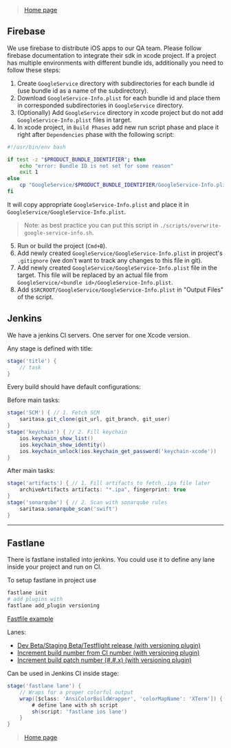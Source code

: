 
> [Home page](/README.md)

## Firebase

We use firebase to distribute iOS apps to our QA team. Please follow firebase documentation to
integrate their sdk in xcode project.  If a project has multiple environments with different bundle
ids, additionally you need to follow these steps:

1. Create `GoogleService` directory with subdirectories for each bundle id (use bundle id as a name
   of the subdirectory).
2. Download `GoogleService-Info.plist` for each bundle id and place them in corresponded
   subdirectories in `GoogleService` directory.
3. (Optionally) Add `GoogleService` directory in xcode project but do not add
   `GoogleService-Info.plist` files in target.
4. In xcode project, in `Build Phases` add new run script phase and place it right after
   `Dependencies` phase with the following script:
```bash
#!/usr/bin/env bash

if test -z "$PRODUCT_BUNDLE_IDENTIFIER"; then
    echo "error: Bundle ID is not set for some reason"
    exit 1
else
    cp "GoogleService/$PRODUCT_BUNDLE_IDENTIFIER/GoogleService-Info.plist" "GoogleService/GoogleService-Info.plist"
fi
```

It will copy appropriate `GoogleService-Info.plist` and place it in
`GoogleService/GoogleService-Info.plist`.

> Note: as best practice you can put this script in `./scripts/overwrite-google-service-info.sh`.

5. Run or build the project (`Cmd+B`).
6. Add newly created `GoogleService/GoogleService-Info.plist` in project's `.gitignore` (we don't
   want to track any changes to this file in git).
7. Add newly created `GoogleService/GoogleService-Info.plist` file in the target. This file will be
   replaced by an actual file from `GoogleService/<bundle id>/GoogleService-Info.plist`.
8. Add `$SRCROOT/GoogleService/GoogleService-Info.plist` in "Output Files" of the script.


## Jenkins

We have a jenkins CI servers. One server for one Xcode version.

Any stage is defined with title:

```groovy
stage('title') {
    // task
}
```

Every build should have default configurations:

Before main tasks:

```groovy
stage('SCM') { // 1. Fetch SCM
    saritasa.git_clone(git_url, git_branch, git_user)
}
stage('keychain') { // 2. Fill keychain
    ios.keychain_show_list()
    ios.keychain_show_identity()
    ios.keychain_unlock(ios.keychain_get_password('keychain-xcode'))
}
```

After main tasks:

```groovy
stage('artifacts') { // 1. Fill artifacts to fetch .ipa file later
    archiveArtifacts artifacts: "*.ipa", fingerprint: true
}
stage('sonarqube') { // 2. Scan with sonarqube rules
    saritasa.sonarqube_scan('swift')
}
```

---

## Fastlane

There is fastlane installed into jenkins. You could use it to define any lane inside your project and run on CI.

To setup fastlane in project use

```bash
fastlane init
# add plugins with
fastlane add_plugin versioning
```

[Fastfile example](/Development/Fastfile)

Lanes:

- [Dev Beta/Staging Beta/Testflight release (with versioning plugin)](/Development/Fastfile)
- [Increment build number from CI number (with versioning plugin)](/Development/Fastfile)
- [Increment build patch number (#.#.x) (with versioning plugin)](/Development/Fastfile)

Can be used in Jenkins CI inside stage:

```groovy
stage('fastlane lane') {
    // Wraps for a proper colorful output
    wrap([$class: 'AnsiColorBuildWrapper', 'colorMapName': 'XTerm']) {
        # define lane with sh script
        sh(script: 'fastlane ios lane')
    }
}
```

> [Home page](/README.md)
